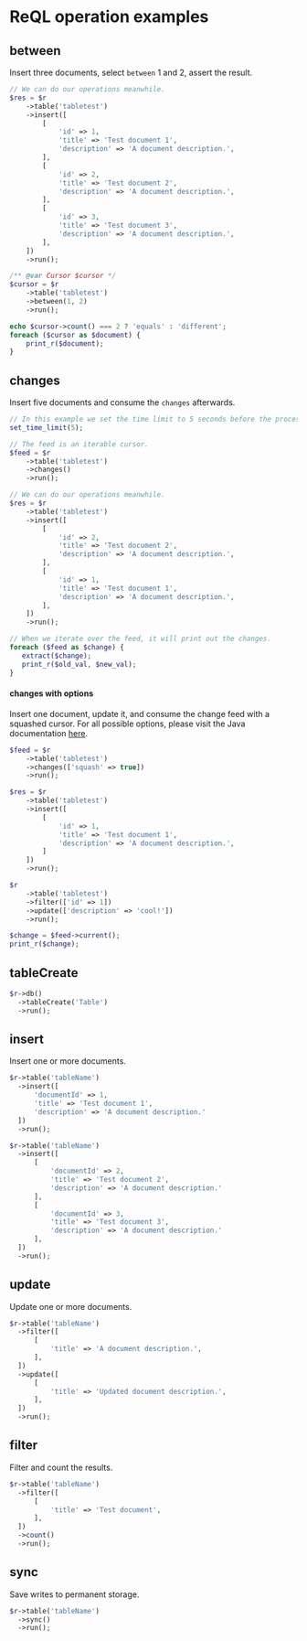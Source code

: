 # ReQL operation examples

## between

Insert three documents, select `between` 1 and 2, assert the result.

```php
// We can do our operations meanwhile.
$res = $r
    ->table('tabletest')
    ->insert([
        [
            'id' => 1,
            'title' => 'Test document 1',
            'description' => 'A document description.',
        ],
        [
            'id' => 2,
            'title' => 'Test document 2',
            'description' => 'A document description.',
        ],
        [
            'id' => 3,
            'title' => 'Test document 3',
            'description' => 'A document description.',
        ],
    ])
    ->run();

/** @var Cursor $cursor */
$cursor = $r
    ->table('tabletest')
    ->between(1, 2)
    ->run();

echo $cursor->count() === 2 ? 'equals' : 'different';
foreach ($cursor as $document) {
    print_r($document);
}
```

## changes
Insert five documents and consume the `changes` afterwards.
```php
// In this example we set the time limit to 5 seconds before the process is terminated.
set_time_limit(5);

// The feed is an iterable cursor.
$feed = $r
    ->table('tabletest')
    ->changes()
    ->run();

// We can do our operations meanwhile.
$res = $r
    ->table('tabletest')
    ->insert([
        [
            'id' => 2,
            'title' => 'Test document 2',
            'description' => 'A document description.',
        ],
        [
            'id' => 1,
            'title' => 'Test document 1',
            'description' => 'A document description.',
        ],
    ])
    ->run();

// When we iterate over the feed, it will print out the changes.
foreach ($feed as $change) {
   extract($change);
   print_r($old_val, $new_val);
}
```

#### changes with options
Insert one document, update it, and consume the change feed with a squashed cursor.
For all possible options, please visit the Java documentation [here](https://rethinkdb.com/api/java/changes/).
```php
$feed = $r
    ->table('tabletest')
    ->changes(['squash' => true])
    ->run();

$res = $r
    ->table('tabletest')
    ->insert([
        [
            'id' => 1,
            'title' => 'Test document 1',
            'description' => 'A document description.',
        ]
    ])
    ->run();

$r
    ->table('tabletest')
    ->filter(['id' => 1])
    ->update(['description' => 'cool!'])
    ->run();

$change = $feed->current();
print_r($change);
```

## tableCreate
```php
$r->db()
  ->tableCreate('Table')
  ->run();
```

## insert     
Insert one or more documents.      
```php
$r->table('tableName')
  ->insert([
      'documentId' => 1,
      'title' => 'Test document 1',
      'description' => 'A document description.'
  ])
  ->run();

$r->table('tableName')
  ->insert([
      [
          'documentId' => 2,
          'title' => 'Test document 2',
          'description' => 'A document description.'  
      ],
      [
          'documentId' => 3,
          'title' => 'Test document 3',
          'description' => 'A document description.'  
      ],  
  ])
  ->run();
```

## update
Update one or more documents.
```php
$r->table('tableName')
  ->filter([
      [
          'title' => 'A document description.',
      ],    
  ])
  ->update([
      [
          'title' => 'Updated document description.',
      ],    
  ])
  ->run();
```

## filter
Filter and count the results.
```php
$r->table('tableName')
  ->filter([
      [
          'title' => 'Test document',
      ],
  ])
  ->count()
  ->run();
```

## sync
Save writes to permanent storage.

```php
$r->table('tableName')
  ->sync()
  ->run();
```